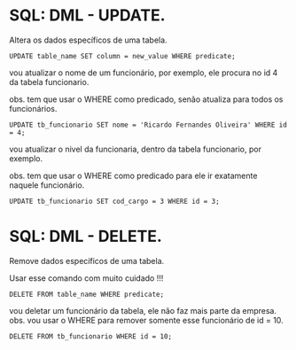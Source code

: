 # SQL: DML - UPDATE.

Altera os dados específicos de uma tabela.

```
UPDATE table_name SET column = new_value WHERE predicate; 
```

vou atualizar o nome de um funcionário, por exemplo, ele procura no id 4 da tabela funcionario. 

obs. tem que usar o WHERE como predicado, senão atualiza para todos os funcionários.

```
UPDATE tb_funcionario SET nome = 'Ricardo Fernandes Oliveira' WHERE id = 4;
```

 vou atualizar o nivel da funcionaria, dentro da tabela funcionario, por exemplo. 

obs. tem que usar o WHERE como predicado para ele ir exatamente naquele funcionário.


```
UPDATE tb_funcionario SET cod_cargo = 3 WHERE id = 3;
```

# SQL: DML - DELETE.
Remove dados específicos de uma tabela.

Usar esse comando com muito cuidado !!!

```
DELETE FROM table_name WHERE predicate; 
```

vou deletar um funcionário da tabela, ele não faz mais parte da empresa. obs. vou usar o WHERE para remover somente esse funcionário de id = 10.

```
DELETE FROM tb_funcionario WHERE id = 10;
```